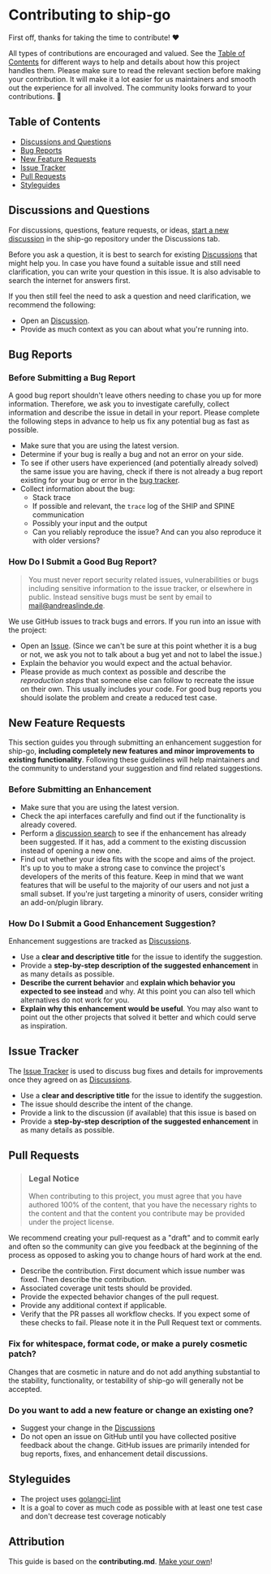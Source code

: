 # Contributing to ship-go

First off, thanks for taking the time to contribute! ❤️

All types of contributions are encouraged and valued. See the [Table of Contents](#table-of-contents) for different ways to help and details about how this project handles them. Please make sure to read the relevant section before making your contribution. It will make it a lot easier for us maintainers and smooth out the experience for all involved. The community looks forward to your contributions. 🎉

## Table of Contents

- [Discussions and Questions](#discussions-and-questions)
- [Bug Reports](#bug-reports)
- [New Feature Requests](#new-feature-requests)
- [Issue Tracker](#issue-tracker)
- [Pull Requests](#pull-requests)
- [Styleguides](#styleguides)

## Discussions and Questions

For discussions, questions, feature requests, or ideas, [start a new discussion](https://github.com/enbility/ship-go/discussions/new) in the ship-go repository under the Discussions tab.

Before you ask a question, it is best to search for existing [Discussions](https://github.com/enbility/ship-go/discussions) that might help you. In case you have found a suitable issue and still need clarification, you can write your question in this issue. It is also advisable to search the internet for answers first.

If you then still feel the need to ask a question and need clarification, we recommend the following:

- Open an [Discussion](https://github.com/enbility/ship-go/discussions/new/choose).
- Provide as much context as you can about what you're running into.

## Bug Reports

### Before Submitting a Bug Report

A good bug report shouldn't leave others needing to chase you up for more information. Therefore, we ask you to investigate carefully, collect information and describe the issue in detail in your report. Please complete the following steps in advance to help us fix any potential bug as fast as possible.

- Make sure that you are using the latest version.
- Determine if your bug is really a bug and not an error on your side.
- To see if other users have experienced (and potentially already solved) the same issue you are having, check if there is not already a bug report existing for your bug or error in the [bug tracker](https://github.com/enbility/ship-go/issues?q=label%3Abug).
- Collect information about the bug:
  - Stack trace
  - If possible and relevant, the `trace` log of the SHIP and SPINE communication
  - Possibly your input and the output
  - Can you reliably reproduce the issue? And can you also reproduce it with older versions?

### How Do I Submit a Good Bug Report?

> You must never report security related issues, vulnerabilities or bugs including sensitive information to the issue tracker, or elsewhere in public. Instead sensitive bugs must be sent by email to <mail@andreaslinde.de>.

We use GitHub issues to track bugs and errors. If you run into an issue with the project:

- Open an [Issue](https://github.com/enbility/ship-go/issues/new). (Since we can't be sure at this point whether it is a bug or not, we ask you not to talk about a bug yet and not to label the issue.)
- Explain the behavior you would expect and the actual behavior.
- Please provide as much context as possible and describe the *reproduction steps* that someone else can follow to recreate the issue on their own. This usually includes your code. For good bug reports you should isolate the problem and create a reduced test case.

## New Feature Requests

This section guides you through submitting an enhancement suggestion for ship-go, **including completely new features and minor improvements to existing functionality**. Following these guidelines will help maintainers and the community to understand your suggestion and find related suggestions.

### Before Submitting an Enhancement

- Make sure that you are using the latest version.
- Check the api interfaces carefully and find out if the functionality is already covered.
- Perform a [discussion search](https://github.com/enbility/ship-go/discussions) to see if the enhancement has already been suggested. If it has, add a comment to the existing discussion instead of opening a new one.
- Find out whether your idea fits with the scope and aims of the project. It's up to you to make a strong case to convince the project's developers of the merits of this feature. Keep in mind that we want features that will be useful to the majority of our users and not just a small subset. If you're just targeting a minority of users, consider writing an add-on/plugin library.

### How Do I Submit a Good Enhancement Suggestion?

Enhancement suggestions are tracked as [Discussions](https://github.com/enbility/ship-go/discussions).

- Use a **clear and descriptive title** for the issue to identify the suggestion.
- Provide a **step-by-step description of the suggested enhancement** in as many details as possible.
- **Describe the current behavior** and **explain which behavior you expected to see instead** and why. At this point you can also tell which alternatives do not work for you.
- **Explain why this enhancement would be useful**. You may also want to point out the other projects that solved it better and which could serve as inspiration.

## Issue Tracker

The [Issue Tracker](https://github.com/enbility/ship-go/issues) is used to discuss bug fixes and details for improvements once they agreed on as [Discussions](https://github.com/enbility/ship-go/discussions).

- Use a **clear and descriptive title** for the issue to identify the suggestion.
- The issue should describe the intent of the change.
- Provide a link to the discussion (if available) that this issue is based on
- Provide a **step-by-step description of the suggested enhancement** in as many details as possible.

## Pull Requests

> ### Legal Notice
>
> When contributing to this project, you must agree that you have authored 100% of the content, that you have the necessary rights to the content and that the content you contribute may be provided under the project license.

We recommend creating your pull-request as a "draft" and to commit early and often so the community can give you feedback at the beginning of the process as opposed to asking you to change hours of hard work at the end.

- Describe the contribution. First document which issue number was fixed. Then describe the contribution.
- Associated coverage unit tests should be provided.
- Provide the expected behavior changes of the pull request.
- Provide any additional context if applicable.
- Verify that the PR passes all workflow checks. If you expect some of these checks to fail. Please note it in the Pull Request text or comments.

### Fix for whitespace, format code, or make a purely cosmetic patch?

Changes that are cosmetic in nature and do not add anything substantial to the stability, functionality, or testability of ship-go will generally not be accepted.

### Do you want to add a new feature or change an existing one?

- Suggest your change in the [Discussions](https://github.com/enbility/ship-go/discussions)
- Do not open an issue on GitHub until you have collected positive feedback about the change. GitHub issues are primarily intended for bug reports, fixes, and enhancement detail discussions.

## Styleguides

- The project uses [golangci-lint](https://golangci-lint.run)
- It is a goal to cover as much code as possible with at least one test case and don't decrease test coverage noticably

## Attribution

This guide is based on the **contributing.md**. [Make your own](https://contributing.md/)!
